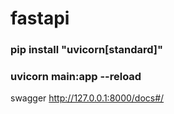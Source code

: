 # fastapi

### pip install "uvicorn[standard]"
### uvicorn main:app --reload

swagger http://127.0.0.1:8000/docs#/